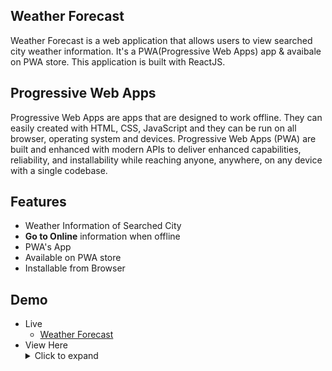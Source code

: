 ## Weather Forecast
Weather Forecast is a web application that allows users to view searched city weather information. It's a PWA(Progressive Web Apps) app & avaibale on PWA store. This application is built with ReactJS.

## Progressive Web Apps
Progressive Web Apps are apps that are designed to work offline. They can easily created with HTML, CSS, JavaScript and they can be run on all browser, operating system and devices. Progressive Web Apps (PWA) are built and enhanced with modern APIs to deliver enhanced capabilities, reliability, and installability while reaching anyone, anywhere, on any device with a single codebase.

## Features
- Weather Information of Searched City
- **Go to Online** information when offline
- PWA's App
- Available on PWA store
- Installable from Browser

## Demo
- Live
    - [Weather Forecast](https://weatherforecastpwa.netlify.app)
- View Here
    <details>
        <summary>Click to expand</summary>
            <img src="https://i.ibb.co/VNbM79J/Weather-Forecast03.png" alt="Weather-Forecast03" border="0">
            <img src="https://i.ibb.co/G7J8Brn/Weather-Forecast02.png" alt="Weather-Forecast02" border="0">
            <img src="https://i.ibb.co/g7yTTqZ/Weather-Forecast01.png" alt="Weather-Forecast01" border="0">
    </details>

